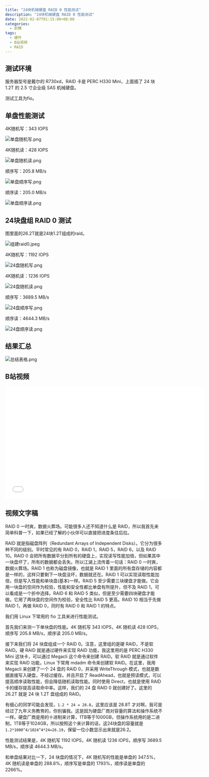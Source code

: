 ```yaml
---
title: "24块机械硬盘 RAID 0 性能测试"
description: "24块机械硬盘 RAID 0 性能测试"
date: 2022-02-07T01:15:00+08:00
categories:
  - 折腾
tags:
  - 硬件
  - B站视频
  - RAID
---
```


## 测试环境

服务器型号是戴尔的 R730xd，RAID 卡是 PERC H330 Mini，上面插了 24 块 1.2T 的 2.5 寸企业级 SAS 机械硬盘。

测试工具为fio。

## 单盘性能测试

4K随机写：343 IOPS

![单盘随机写.png](%E5%8D%95%E7%9B%98%E9%9A%8F%E6%9C%BA%E5%86%99.png)

4K随机读：428 IOPS

![单盘随机读.png](%E5%8D%95%E7%9B%98%E9%9A%8F%E6%9C%BA%E8%AF%BB.png)

顺序写：205.8 MB/s

![单盘顺序写.png](%E5%8D%95%E7%9B%98%E9%A1%BA%E5%BA%8F%E5%86%99.png)

顺序读：205.0 MB/s

![单盘顺序读.png](%E5%8D%95%E7%9B%98%E9%A1%BA%E5%BA%8F%E8%AF%BB.png)

## 24块盘组 RAID 0 测试

图里面的26.2T就是24块1.2T组成的raid。

![组建raid0.jpeg](%E7%BB%84%E5%BB%BAraid0.jpeg)

4K随机写：1192 IOPS

![24盘随机写.png](24%E7%9B%98%E9%9A%8F%E6%9C%BA%E5%86%99.png)

4K随机读：1236 IOPS

![24盘随机读.png](24%E7%9B%98%E9%9A%8F%E6%9C%BA%E8%AF%BB.png)

顺序写：3689.5 MB/s

![24盘顺序写.png](24%E7%9B%98%E9%A1%BA%E5%BA%8F%E5%86%99.png)

顺序读：4644.3 MB/s

![24盘顺序读.png](24%E7%9B%98%E9%A1%BA%E5%BA%8F%E8%AF%BB.png)

## 结果汇总

![总结表格.png](%E6%80%BB%E7%BB%93%E8%A1%A8%E6%A0%BC.png)

## B站视频

<iframe style="height:360px;width:640px" src="//player.bilibili.com/player.html?aid=485709242&bvid=BV1zT411h7Pc&cid=1117059965&page=1" scrolling="no" border="0" frameborder="no" framespacing="0" allowfullscreen="true"> </iframe>

## 视频文字稿

RAID 0 一时爽，数据火葬场。可能很多人还不知道什么是 RAID，所以我首先来简单科普一下，如果已经了解的小伙伴可以直接把进度条往后拉。

RAID 就是指磁盘阵列（Redundant Arrays of Independent Disks）。它分为很多种不同的级别。平时常见的有 RAID 0，RAID 1，RAID 5，RAID 6，以及 RAID 10。RAID 0 会把所有数据平分到所有的硬盘上，实现读写性能加倍，但如果其中一块盘坏了，所有的数据都会丢失。所以江湖上流传着一句话：RAID 0 一时爽，数据火葬场。RAID 1 也称为磁盘镜像，也就是 RAID 1 里面的所有盘存储的内容都是一样的，这样只要剩下一块盘没坏，数据就还在。RAID 1 可以实现读取性能加倍，但是写入性能和单块盘(基本)一样。RAID 5 至少需要三块硬盘才能做。它会用一块盘的空间作为校验，性能和安全性都比单盘有所提升，但不及 RAID 1，可以看成是一个折中选择。RAID 6 和 RAID 5 类似，但是至少需要四块硬盘才能做。它用了两块盘的空间作为校验，安全性比 RAID 5 更高。RAID 10 相当于先做 RAID 1，再做 RAID 0，同时有 RAID 0 和 RAID 1 的特点。

我们用 Linux 下常用的 fio 工具来进行性能测试。

首先我们来测一下单块盘的性能。4K 随机写 343 IOPS，4K 随机读 428 IOPS，顺序写 205.8 MB/s，顺序读 205.0 MB/s。

接下来我们将 24 块盘组成一个 RAID 0。注意，这里组的是硬 RAID，不是软 RAID。硬 RAID 就是通过硬件来实现 RAID 功能，我这里用的是 PERC H330 Mini 这块卡，可以通过 Megacli 这个命令来创建 RAID。软 RAID 就是通过软件来实现 RAID 功能，Linux 下常用 mdadm 命令来创建软 RAID。在这里，我用 Megacli 来创建了一个 24 盘的 RAID 0，并采用 WriteThrough 模式，也就是数据直接写入硬盘，不经过缓存。并且开启了 ReadAhead，也就是预读模式，可以提高顺序读取性能，但会降低随机读取性能。同时使用 Direct，也就是使用 RAID 卡的缓存提高读取命中率。这样，我们的 24 盘 RAID 0 就创建好了。这里的 26.2T 就是 24 块 1.2T 盘组成的 RAID。

有细心的同学可能会发现，`1.2 * 24 = 28.8`，这里应该是 28.8T 才对啊，我可是经过了九年义务教育的，你别骗我。这是因为硬盘厂商对容量的算法和操作系统不一样。硬盘厂商是用的十进制来计算，1TB等于1000GB，但操作系统用的是二进制，1TB等于1024GB，所以按照这个来计算的话，这24块盘的容量就是 `1.2*1000^4/1024^4*24=26.19`，保留一位小数显示出来就是26.2。

性能测试结果是，4K 随机写 1192 IOPS，4K 随机读 1236 IOPS，顺序写 3689.5 MB/s，顺序读 4644.3 MB/s。

和单盘结果对比一下，24 块盘的情况下，4K 随机写的性能是单盘的 347.5%，4K 随机读是单盘的 288.8%，顺序写是单盘的 1793%，顺序读是单盘的 2266%。

